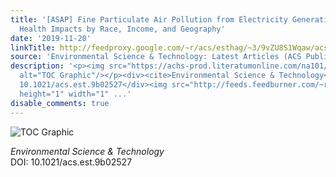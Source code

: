 ```yaml
---
title: '[ASAP] Fine Particulate Air Pollution from Electricity Generation in the US:
  Health Impacts by Race, Income, and Geography'
date: '2019-11-20'
linkTitle: http://feedproxy.google.com/~r/acs/esthag/~3/9vZU8S1Wqaw/acs.est.9b02527
source: 'Environmental Science & Technology: Latest Articles (ACS Publications)'
description: '<p><img src="https://achs-prod.literatumonline.com/na101/home/literatum/publisher/achs/journals/content/esthag/0/esthag.ahead-of-print/acs.est.9b02527/20191108/images/medium/es9b02527_0002.gif"
  alt="TOC Graphic"/></p><div><cite>Environmental Science & Technology</cite></div><div>DOI:
  10.1021/acs.est.9b02527</div><img src="http://feeds.feedburner.com/~r/acs/esthag/~4/9vZU8S1Wqaw"
  height="1" width="1" ...'
disable_comments: true
---
```

<p><img src="https://achs-prod.literatumonline.com/na101/home/literatum/publisher/achs/journals/content/esthag/0/esthag.ahead-of-print/acs.est.9b02527/20191108/images/medium/es9b02527_0002.gif" alt="TOC Graphic"/></p><div><cite>Environmental Science & Technology</cite></div><div>DOI: 10.1021/acs.est.9b02527</div><img src="http://feeds.feedburner.com/~r/acs/esthag/~4/9vZU8S1Wqaw" height="1" width="1" ...